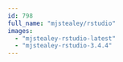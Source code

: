 ```yaml
---
id: 798
full_name: "mjstealey/rstudio"
images: 
  - "mjstealey-rstudio-latest"
  - "mjstealey-rstudio-3.4.4"
---
```

